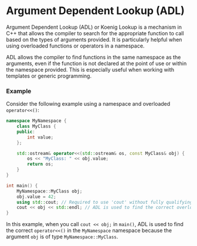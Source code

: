 # Argument Dependent Lookup (ADL)

Argument Dependent Lookup (ADL) or Koenig Lookup is a mechanism in C++ that allows the compiler to search for the appropriate function to call based on the types of arguments provided. It is particularly helpful when using overloaded functions or operators in a namespace.

ADL allows the compiler to find functions in the same namespace as the arguments, even if the function is not declared at the point of use or within the namespace provided. This is especially useful when working with templates or generic programming.

### Example

Consider the following example using a namespace and overloaded `operator<<()`:

```cpp
namespace MyNamespace {
    class MyClass {
    public:
        int value;
    };

    std::ostream& operator<<(std::ostream& os, const MyClass& obj) {
        os << "MyClass: " << obj.value;
        return os;
    }
}

int main() {
    MyNamespace::MyClass obj;
    obj.value = 42;
    using std::cout; // Required to use 'cout' without fully qualifying it.
    cout << obj << std::endl; // ADL is used to find the correct overloaded 'operator<<'.
}
```

In this example, when you call `cout << obj;` in `main()`, ADL is used to find the correct `operator<<()` in the `MyNamespace` namespace because the argument `obj` is of type `MyNamespace::MyClass`.